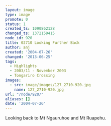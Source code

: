 ```yaml
---
layout: image
type: image
promote: 0
status: 1
created_ts: 1090862128
changed_ts: 1372159415
node_id: 920
title: 02710 Looking Further Back
author: anj
created: '2004-07-26'
changed: '2013-06-25'
tags:
  - Highlights
  - 2003/11 - November 2003
  - Tongariro Crossing
images:
  - src: image/images/127_2710-920.jpg
    name: 127_2710-920.jpg
url: "/node/920/"
aliases: []
date: '2004-07-26'
---
```

Looking back to Mt Ngauruhoe and Mt Ruapehu.
